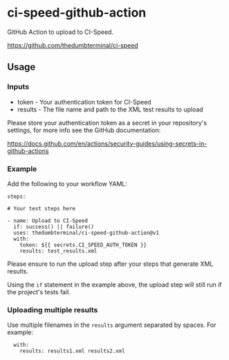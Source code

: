 # ci-speed-github-action
GitHub Action to upload to CI-Speed.

https://github.com/thedumbterminal/ci-speed

## Usage

### Inputs

* token - Your authentication token for CI-Speed
* results - The file name and path to the XML test results to upload

Please store your authentication token as a secret in your repository's settings, for more info see the GitHub documentation:

https://docs.github.com/en/actions/security-guides/using-secrets-in-github-actions

### Example
Add the following to your workflow YAML:

```
steps:

# Your test steps here

- name: Upload to CI-Speed
  if: success() || failure()
  uses: thedumbterminal/ci-speed-github-action@v1
  with:
    token: ${{ secrets.CI_SPEED_AUTH_TOKEN }}
    results: test_results.xml
```

Please ensure to run the upload step after your steps that generate XML results.

Using the `if` statement in the example above, the upload step will still run if the project's tests fail.

### Uploading multiple results
Use multiple filenames in the `results` argument separated by spaces. For example:

```
  with:
    results: results1.xml results2.xml
```

